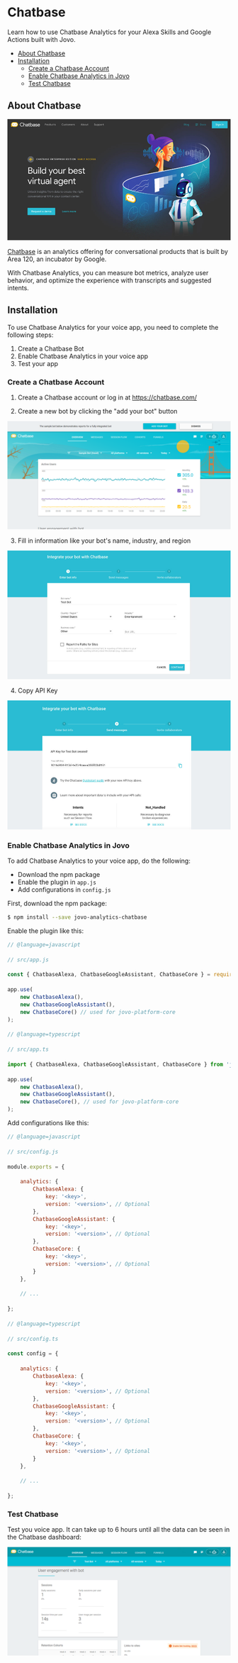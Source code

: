 # Chatbase

Learn how to use Chatbase Analytics for your Alexa Skills and Google Actions built with Jovo.

* [About Chatbase](#about-chatbase)
* [Installation](#installation)
   * [Create a Chatbase Account](#create-a-chatbase-account)
   * [Enable Chatbase Analytics in Jovo](#enable-chatbase-analytics-in-jovo)
   * [Test Chatbase](#test-chatbase)

## About Chatbase

![Chatbase Website](../../img/chatbase-home.jpg)

[Chatbase](https://chatbase.com/) is an analytics offering for conversational products that is built by Area 120, an incubator by Google.

With Chatbase Analytics, you can measure bot metrics, analyze user behavior, and optimize the experience with transcripts and suggested intents.

## Installation

To use Chatbase Analytics for your voice app, you need to complete the following steps:

1. Create a Chatbase Bot
2. Enable Chatbase Analytics in your voice app
3. Test your app

### Create a Chatbase Account

1. Create a Chatbase account or log in at https://chatbase.com/

2. Create a new bot by clicking the "add your bot" button

![Create a Chatbase Bot](../../img/chatbase-dashboard.png)

3. Fill in information like your bot's name, industry, and region

![Chatbase Bot Name](../../img/chatbase-new-bot.jpg)

4. Copy API Key

![Chatbase API Key](../../img/chatbase-api-key.jpg)

### Enable Chatbase Analytics in Jovo

To add Chatbase Analytics to your voice app, do the following:

* Download the npm package
* Enable the plugin in `app.js`
* Add configurations in `config.js`

First, download the npm package:

```sh
$ npm install --save jovo-analytics-chatbase
```

Enable the plugin like this:

```javascript
// @language=javascript

// src/app.js

const { ChatbaseAlexa, ChatbaseGoogleAssistant, ChatbaseCore } = require('jovo-analytics-chatbase');

app.use(
    new ChatbaseAlexa(),
    new ChatbaseGoogleAssistant(),
    new ChatbaseCore() // used for jovo-platform-core
);

// @language=typescript

// src/app.ts

import { ChatbaseAlexa, ChatbaseGoogleAssistant, ChatbaseCore } from 'jovo-analytics-chatbase';

app.use(
    new ChatbaseAlexa(),
    new ChatbaseGoogleAssistant(),
    new ChatbaseCore(), // used for jovo-platform-core
);
```

Add configurations like this:

```javascript
// @language=javascript

// src/config.js

module.exports = {
    
    analytics: {
        ChatbaseAlexa: {
            key: '<key>',
            version: '<version>', // Optional
        },
        ChatbaseGoogleAssistant: {
            key: '<key>',
            version: '<version>', // Optional
        },
        ChatbaseCore: {
            key: '<key>',
            version: '<version>', // Optional
        }
    },

    // ...

};

// @language=typescript

// src/config.ts

const config = {
    
    analytics: {
        ChatbaseAlexa: {
            key: '<key>',
            version: '<version>', // Optional
        },
        ChatbaseGoogleAssistant: {
            key: '<key>',
            version: '<version>', // Optional
        },
        ChatbaseCore: {
            key: '<key>',
            version: '<version>', // Optional
        }
    },

    // ...

};
```

### Test Chatbase

Test you voice app. It can take up to 6 hours until all the data can be seen in the Chatbase dashboard:

![Chatbase Dashboard](../../img/chatbase-result.png)


<!--[metadata]: {"description": "Add Chatbase Analytics to your Alexa Skills and Google Actions with Jovo",
"route": "analytics/chatbase" }-->
